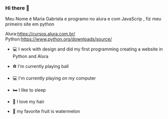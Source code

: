 ### Hi there 👋

Meu Nome é Maria Gabriela e programo no alura e com JavaScrip , fiz meu primeiro site em python

Alura:https://cursos.alura.com.br/
Python:https://www.python.org/downloads/source/

- 💻 I work with design and did my first programming creating a website in Python and Alura

- ⚽ I'm currently playing ball
- 💻 I'm currently playing on my computer
- 🛏️ I like to sleep 
- 💇 I love my hair
- 🍉 my favorite fruit is watermelon

